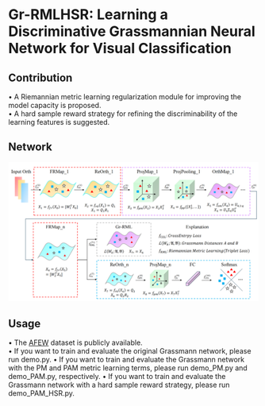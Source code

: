 # Gr-RMLHSR: Learning a Discriminative Grassmannian Neural Network for Visual Classification
## Contribution
>
• A Riemannian metric learning regularization module for improving the model capacity is proposed.<br />
• A hard sample reward strategy for refining the discriminability of the learning features is suggested.
> 
## Network
![](https://github.com/Eason-Bao/Gr-RMLHSR/blob/main/Network.png)

## Usage
• The [AFEW](https://data.vision.ee.ethz.ch/zzhiwu/ManifoldNetData/SPDData/AFEW_SPD_data.zip) dataset is publicly available.<br />
• If you want to train and evaluate the original Grassmann network, please run demo.py.
• If you want to train and evaluate the Grassmann network with the PM and PAM metric learning terms, please run demo_PM.py and demo_PAM.py, respectively.
• If you want to train and evaluate the Grassmann network with a hard sample reward strategy, please run demo_PAM_HSR.py.
